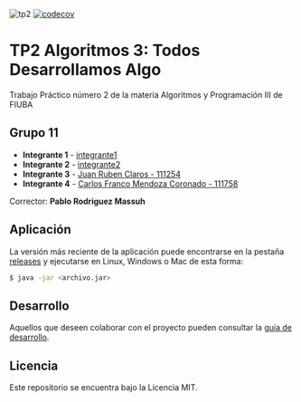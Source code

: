 
![tp2](https://github.com/Fm900/TP2_Gwent_Paradigma/actions/workflows/build.yml/badge.svg) [![codecov](https://codecov.io/gh/Fm900/TP2_Gwent_Paradigma/branch/master/graph/badge.svg)](https://codecov.io/gh/fiuba/algo3_proyecto_base_tp2)

# TP2 Algoritmos 3: Todos Desarrollamos Algo 

Trabajo Práctico número 2 de la materia Algoritmos y Programación III de FIUBA

## Grupo 11

* **Integrante 1** - [integrante1](https://github.com/integrante1)
* **Integrante 2** - [integrante2](https://github.com/integrante2)
* **Integrante 3** - [Juan Ruben Claros - 111254](https://github.com/JuanClaros15)
* **Integrante 4** - [Carlos Franco Mendoza Coronado - 111758](https://github.com/Fm900)

Corrector: **Pablo Rodriguez Massuh**

## Aplicación

La versión más reciente de la aplicación puede encontrarse en la pestaña [releases](https://github.com/Fm900/TP2_Gwent_Paradigma/releases/latest) y ejecutarse en Linux, Windows o Mac de esta forma:

```bash
$ java -jar <archivo.jar>
```

## Desarrollo

Aquellos que deseen colaborar con el proyecto pueden consultar la [guía de desarrollo](./docs/Desarrollo.md).

## Licencia

Este repositorio se encuentra bajo la Licencia MIT.
